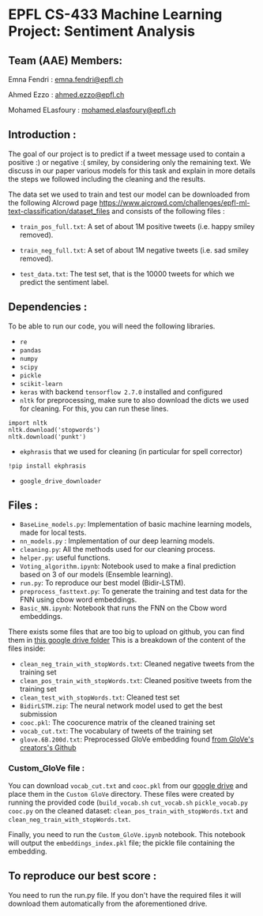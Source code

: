 # EPFL CS-433 Machine Learning Project: Sentiment Analysis

## Team (AAE) Members:
Emna Fendri : emna.fendri@epfl.ch

Ahmed Ezzo : ahmed.ezzo@epfl.ch

Mohamed ELasfoury : mohamed.elasfoury@epfl.ch


## Introduction :
The goal of our project is to predict if a tweet message used to contain a positive :) or negative :( smiley, by considering only the remaining text. We discuss in our paper various models for this task and explain in more details the steps we followed including the cleaning and the results.

The data set we used to train and test our model can be downloaded from the following AIcrowd page https://www.aicrowd.com/challenges/epfl-ml-text-classification/dataset_files and consists of the following files : 

* ```train_pos_full.txt```: A set of about 1M positive tweets (i.e. happy smiley removed).

* ```train_neg_full.txt```: A set of about 1M negative tweets (i.e. sad smiley removed).

* ```test_data.txt```: The test set, that is the 10000 tweets for which we predict the sentiment label.

## Dependencies :
To be able to run our code, you will need the following libraries.
* ```re```
* ```pandas```
* ```numpy```
* ```scipy```
* ```pickle```
* ```scikit-learn```
* ```keras``` with backend ```tensorflow 2.7.0``` installed and configured
* ```nltk``` for preprocessing, make sure to also download the dicts we used for cleaning. For this, you can run these lines.
```
import nltk
nltk.download('stopwords')
nltk.download('punkt')
```
* ```ekphrasis``` that we used for cleaning (in particular for spell corrector)
```
!pip install ekphrasis
```
* ```google_drive_downloader```

## Files :

* ```BaseLine_models.py```: Implementation of basic machine learning models, made for local tests.
* ```nn_models.py``` : Implementation of our deep learning models.
* ```cleaning.py```: All the methods used for our cleaning process.
* ```helper.py```: useful functions.
* ```Voting_algorithm.ipynb```: Notebook used to make a final prediction based on 3 of our models (Ensemble learning).
* ```run.py```: To reproduce our best model (Bidir-LSTM).
* ```preprocess_fasttext.py```: To generate the training and test data for the FNN using cbow word embeddings.
* ```Basic_NN.ipynb```: Notebook that runs the FNN on the Cbow word embeddings.

There exists some files that are too big to upload on github, you can find them in [this google drive folder](https://drive.google.com/drive/folders/1UXxhAXK1MTMsKBNRyCM0CLKD_mLsskm4?usp=sharing)
This is a breakdown of the content of the files inside:
* ```clean_neg_train_with_stopWords.txt```: Cleaned negative tweets from the training set
* ```clean_pos_train_with_stopWords.txt```: Cleaned positive tweets from the training set
* ```clean_test_with_stopWords.txt```: Cleaned test set
* ```BidirLSTM.zip```: The neural network model used to get the best submission
* ```cooc.pkl```: The coocurence matrix of the cleaned training set
* ```vocab_cut.txt```: The vocabulary of tweets of the training set
* ```glove.6B.200d.txt```: Preprocessed GloVe embedding found [from GloVe's creators's Github](https://github.com/stanfordnlp/GloVe) 

### Custom_GloVe file :

You can download ```vocab_cut.txt``` and  ```cooc.pkl``` from our [google drive](https://drive.google.com/drive/folders/1UXxhAXK1MTMsKBNRyCM0CLKD_mLsskm4?usp=sharing) and place them in the ```Custom GloVe``` directory. These files were created by running the provided code (```build_vocab.sh``` ```cut_vocab.sh``` ```pickle_vocab.py``` ```cooc.py``` on the cleaned dataset: ```clean_pos_train_with_stopWords.txt``` and ```clean_neg_train_with_stopWords.txt```.

Finally, you need to run the ```Custom_GloVe.ipynb``` notebook. This notebook will output the ```embeddings_index.pkl``` file; the pickle file containing the embedding.

## To reproduce our best score :
You need to run the run.py file. If you don't have the required files it will download them automatically from the aforementioned drive.


